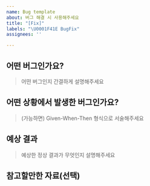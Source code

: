```yaml
---
name: Bug template
about: 버그 해결 시 사용해주세요
title: "[Fix]"
labels: "\U0001F41E BugFix"
assignees: ''

---
```


## 어떤 버그인가요?

> 어떤 버그인지 간결하게 설명해주세요
> 

## 어떤 상황에서 발생한 버그인가요?

> (가능하면) Given-When-Then 형식으로 서술해주세요
> 

## 예상 결과

> 예상한 정상 결과가 무엇인지 설명해주세요
> 

> 
> 

## 참고할만한 자료(선택)

